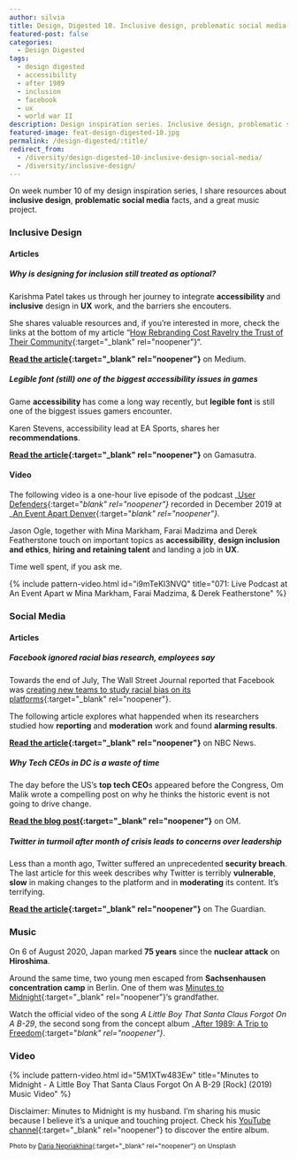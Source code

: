 ```yaml
---
author: silvia
title: Design, Digested 10. Inclusive design, problematic social media
featured-post: false
categories:
  - Design Digested
tags:
  - design digested
  - accessibility
  - after 1989
  - inclusion
  - facebook
  - ux
  - world war II
description: Design inspiration series. Inclusive design, problematic social media facts, and a great music project.
featured-image: feat-design-digested-10.jpg
permalink: /design-digested/:title/
redirect_from:
  - /diversity/design-digested-10-inclusive-design-social-media/
  - /diversity/inclusive-design/
---
```

On week number 10 of my design inspiration series, I share resources about **inclusive design**, **problematic social media** facts, and a great music project.

<!--more-->

### Inclusive Design

#### Articles

##### Why is designing for inclusion still treated as optional?

Karishma Patel takes us through her journey to integrate **accessibility** and **inclusive** design in **UX** work, and the barriers she encouters.

She shares valuable resources and, if you’re interested in more, check the links at the bottom of my article “[How Rebranding Cost Ravelry the Trust of Their Community](https://silviamaggidesign.com/2020/07/20/how-rebranding-cost-ravelry-the-trust-of-their-community/){:target="_blank" rel="noopener"}“.

**[Read the article](https://uxdesign.cc/why-is-designing-for-inclusion-still-treated-as-optional-c3f9fd759c03){:target="_blank" rel="noopener"}** on Medium.

##### Legible font (still) one of the biggest accessibility issues in games

Game **accessibility** has come a long way recently, but **legible font** is still one of the biggest issues gamers encounter.

Karen Stevens, accessibility lead at EA Sports, shares her **recommendations**.

**[Read the article](https://www.gamasutra.com/view/news/367615/Legible_font_biggest_accessibility_issue_in_games_says_EA_accessibility_lead.php){:target="_blank" rel="noopener"}** on Gamasutra.

#### Video

The following video is a one-hour live episode of the podcast _[User Defenders](https://userdefenders.com/){:target="_blank" rel="noopener"}_ recorded in December 2019 at _[An Event Apart Denver](https://aneventapart.com/){:target="_blank" rel="noopener"}_.

Jason Ogle, together with Mina Markham, Farai Madzima and Derek Featherstone touch on important topics as **accessibility**, **design inclusion and ethics**, **hiring and retaining talent** and landing a job in **UX**.

Time well spent, if you ask me.

{% include pattern-video.html id="i9mTeKl3NVQ" title="071: Live Podcast at An Event Apart w Mina Markham, Farai Madzima, & Derek Featherstone" %}

### Social Media

#### Articles

##### Facebook ignored racial bias research, employees say

Towards the end of July, The Wall Street Journal reported that Facebook was [creating new teams to study racial bias on its platforms](https://www.wsj.com/articles/facebook-creates-teams-to-study-racial-bias-on-its-platforms-11595362939){:target="_blank" rel="noopener"}.

The following article explores what happended when its researchers studied how **reporting** and **moderation** work and found **alarming results**.

**[Read the article](https://www.nbcnews.com/tech/tech-news/facebook-management-ignored-internal-research-showing-racial-bias-current-former-n1234746){:target="_blank" rel="noopener"}** on NBC News.

##### Why Tech CEOs in DC is a waste of time

The day before the US’s **top tech CEO**s appeared before the Congress, Om Malik wrote a compelling post on why he thinks the historic event is not going to drive change.

**[Read the blog post](https://om.co/2020/07/28/why-tech-ceos-in-dc-is-a-waste-of-time/){:target="_blank" rel="noopener"}** on OM.

##### Twitter in turmoil after month of crisis leads to concerns over leadership

Less than a month ago, Twitter suffered an unprecedented **security breach**. The last article for this week describes why Twitter is terribly **vulnerable**, **slow** in making changes to the platform and in **moderating** its content. It’s terrifying.

**[Read the article](https://www.theguardian.com/technology/2020/jul/29/twitter-in-turmoil-after-month-of-crisis-jack-dorsey?ref=hvper.com){:target="_blank" rel="noopener"}** on The Guardian.

### Music

On 6 of August 2020, Japan marked **75 years** since the **nuclear attack** on **Hiroshima**.

Around the same time, two young men escaped from **Sachsenhausen concentration camp** in Berlin. One of them was [Minutes to Midnight](https://blog.minutestomidnight.co.uk/2020/08/06/a-little-boy-that-santa-claus-forgot-on-a-b-29/){:target="_blank" rel="noopener"}‘s grandfather.

Watch the official video of the song _A Little Boy That Santa Claus Forgot On A B-29_, the second song from the concept album _[After 1989: A Trip to Freedom](https://minutestomidnight.co.uk/new-album-after-1989/){:target="_blank" rel="noopener"}_.

### Video

{% include pattern-video.html id="5M1XTw483Ew" title="Minutes to Midnight - A Little Boy That Santa Claus Forgot On A B-29 [Rock] (2019) Music Video" %}

Disclaimer: Minutes to Midnight is my husband. I’m sharing his music because I believe it’s a unique and touching project. Check his [YouTube channel](https://www.youtube.com/channel/UCXO3ZbalCLwCZwHk_UkDBHg/){:target="_blank" rel="noopener"} to discover the entire album.

<small>Photo by [Daria Nepriakhina](https://unsplash.com/@epicantus){:target="_blank" rel="noopener"} on Unsplash</small>

